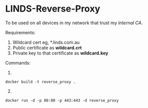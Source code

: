 # LINDS-Reverse-Proxy

To be used on all devices in my network that trust my *internal CA*.

Requirements:
1. Wildcard cert eg, *.linds.com.au
2. Public certificate as **wildcard.crt**
3. Private key to that certificate as **wildcard.key**

Commands:

1. 
```
docker build -t reverse_proxy .
```

2.
```
docker run -d -p 80:80 -p 443:443 -d reverse_proxy
```
